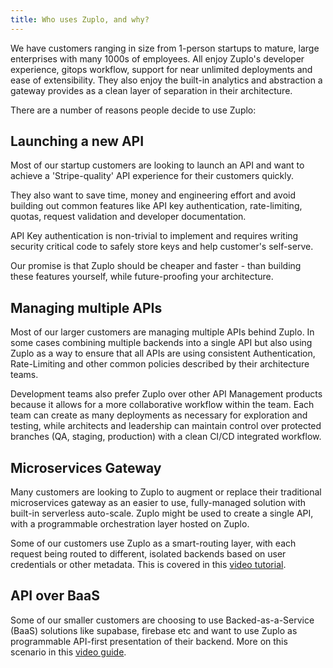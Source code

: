 ```yaml
---
title: Who uses Zuplo, and why?
---
```


We have customers ranging in size from 1-person startups to mature, large enterprises with many 1000s of employees. All enjoy Zuplo's developer experience, gitops workflow, support for near unlimited deployments and ease of extensibility. They also enjoy the built-in analytics and abstraction a gateway provides as a clean layer of separation in their architecture.

There are a number of reasons people decide to use Zuplo:

## Launching a new API

Most of our startup customers are looking to launch an API and want to achieve a 'Stripe-quality' API experience for their customers quickly.

They also want to save time, money and engineering effort and avoid building out common features like API key authentication, rate-limiting, quotas, request validation and developer documentation.

API Key authentication is non-trivial to implement and requires writing security critical code to safely store keys and help customer's self-serve.

Our promise is that Zuplo should be cheaper and faster - than building these features yourself, while future-proofing your architecture.

## Managing multiple APIs

Most of our larger customers are managing multiple APIs behind Zuplo. In some cases combining multiple backends into a single API but also using Zuplo as a way to ensure that all APIs are using consistent Authentication, Rate-Limiting and other common policies described by their architecture teams.

Development teams also prefer Zuplo over other API Management products because it allows for a more collaborative workflow within the team. Each team can create as many deployments as necessary for exploration and testing, while architects and leadership can maintain control over protected branches (QA, staging, production) with a clean CI/CD integrated workflow.

## Microservices Gateway

Many customers are looking to Zuplo to augment or replace their traditional microservices gateway as an easier to use, fully-managed solution with built-in serverless auto-scale. Zuplo might be used to create a single API, with a programmable orchestration layer hosted on Zuplo.

Some of our customers use Zuplo as a smart-routing layer, with each request being routed to different, isolated backends based on user credentials or other metadata. This is covered in this [video tutorial](https://www.youtube.com/watch?v=SC-HuZqEEPE).

## API over BaaS

Some of our smaller customers are choosing to use Backed-as-a-Service (BaaS) solutions like supabase, firebase etc and want to use Zuplo as programmable API-first presentation of their backend. More on this scenario in this [video guide](https://www.youtube.com/watch?v=GJSkbxMnWxE).
